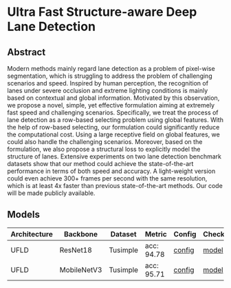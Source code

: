 # Ultra Fast Structure-aware Deep Lane Detection

## Abstract
Modern methods mainly regard lane detection as a problem of pixel-wise segmentation, which is struggling to address the problem of challenging scenarios and speed. Inspired by human perception, the recognition of lanes under severe occlusion and extreme lighting conditions is mainly based on contextual and global information. Motivated by this observation, we propose a novel, simple, yet effective formulation aiming at extremely fast speed and challenging scenarios. Specifically, we treat the process of lane detection as a row-based selecting problem using global features. With the help of row-based selecting, our formulation could significantly reduce the computational cost. Using a large receptive field on global features, we could also handle the challenging scenarios. Moreover, based on the formulation, we also propose a structural loss to explicitly model the structure of lanes. Extensive experiments on two lane detection benchmark datasets show that our method could achieve the state-of-the-art performance in terms of both speed and accuracy. A light-weight version could even achieve 300+ frames per second with the same resolution, which is at least 4x faster than previous state-of-the-art methods. Our code will be made publicly available.

## Models
| Architecture| Backbone |Dataset | Metric | Config| Checkpoints  |
|-------------|----------|--------|--------|-------|--------------|
| UFLD | ResNet18 | Tusimple |acc: 94.78| [config](https://github.com/zkyseu/PPlanedet/blob/v3/configs/ufld/resnet18_tusimple.py)  | [model](https://github.com/zkyseu/PPlanedet/releases/download/UFLD/epoch_96.pd)|
|UFLD|MobileNetV3|Tusimple| acc: 95.71|[config](https://github.com/zkyseu/PPlanedet/blob/v4/configs/ufld/mobilenetv3_tusimple.py)|[model](https://github.com/zkyseu/PPlanedet/releases/download/UFLD/model.pd)|
